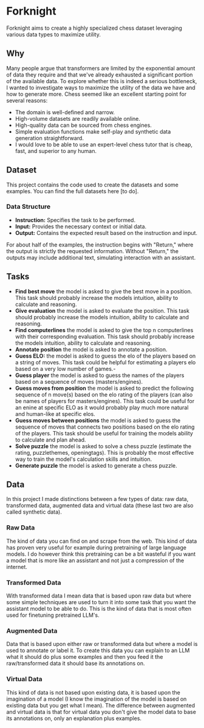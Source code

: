 # Forknight
Forknight aims to create a highly specialized chess dataset leveraging various data types to maximize utility.

## Why
Many people argue that transformers are limited by the exponential amount of data they require and that we've already exhausted a significant portion of the available data. To explore whether this is indeed a serious bottleneck, I wanted to investigate ways to maximize the utility of the data we have and how to generate more. Chess seemed like an excellent starting point for several reasons:
 - The domain is well-defined and narrow.
 - High-volume datasets are readily available online.
 - High-quality data can be sourced from chess engines.
 - Simple evaluation functions make self-play and synthetic data generation straightforward.
 - I would love to be able to use an expert-level chess tutor that is cheap, fast, and superior to any human.


## Dataset
This project contains the code used to create the datasets and some examples.
You can find the full datasets here [to do].

### Data Structure
 - **Instruction:** Specifies the task to be performed.
 - **Input:** Provides the necessary context or initial data.
 - **Output:** Contains the expected result based on the instruction and input.

For about half of the examples, the instruction begins with "Return," where the output is strictly the requested information. Without "Return," the outputs may include additional text, simulating interaction with an assistant.


## Tasks

 - **Find best move** the model is asked to give the best move in a position. This task should probably increase the models intuition, ability to calculate and reasoning.
 - **Give evaluation** the model is asked to evaluate the position. This task should probably increase the models intuition, ability to calculate and reasoning.
 - **Find computerlines** the model is asked to give the top n computerlines with their corresponding evaluation. This task should probably increase the models intuition, ability to calculate and reasoning.
 - **Annotate position** the model is asked to annotate a position.
 - **Guess ELO:** the model is asked to guess the elo of the players based on a string of moves. This task could be helpful for estimating a players elo based on a very low number of games.-
 - **Guess player** the model is asked to guess the names of the players based on a sequence of moves (masters/engines).
 - **Guess moves from position** the model is asked to predict the following sequence of n move(s) based on the elo rating of the players (can also be names of players for masters/engines). This task could be useful for an enine at specific ELO as it would probably play much more natural and human-like at specific elos.
 - **Guess moves between positions** the model is asked to guess the sequence of moves that connects two positions based on the elo rating of the players. This task should be useful for training the models ability to calculate and plan ahead.
 - **Solve puzzle** the model is asked to solve a chess puzzle (estimate the rating, puzzlethemes, openingtags). This is probably the most effective way to train the model's calculation skills and intuition.
 - **Generate puzzle** the model is asked to generate a chess puzzle.

## Data
In this project I made distinctions between a few types of data: raw data, transformed data, augmented data and virtual data (these last two are also called synthetic data).

### Raw Data
The kind of data you can find on and scrape from the web. This kind of data has proven very useful for example during pretraining of large language models. 
I do however think this pretraining can be a bit wasteful if you want a model that is more like an assistant and not just a compression of the internet.

### Transformed Data
With transformed data I mean data that is based upon raw data but where some simple techniques are used to turn it into some task that you want the assistant model to be able to do.
This is the kind of data that is most often used for finetuning pretrained LLM's.

### Augmented Data
Data that is based upon either raw or transformed data but where a model is used to annotate or label it. To create this data you can explain to an LLM what it should do plus some examples and then you feed it the raw/transformed data it should base its annotations on. 

### Virtual Data
This kind of data is not based upon existing data, it is based upon the imagination of a model (I know the imagination of the model is based on existing data but you get what I mean). The difference between augmented and virtual data is that for virtual data you don't give the model data to base its annotations on, only an explanation plus examples.




